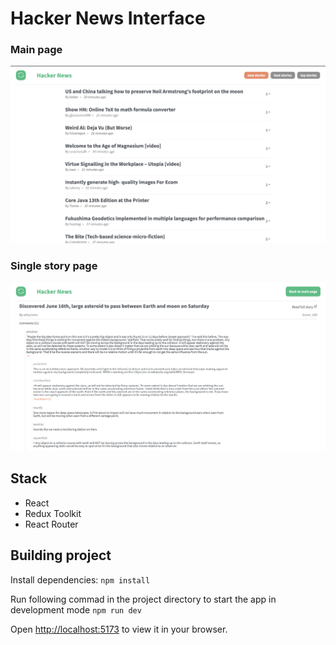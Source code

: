 # Hacker News Interface

### Main page

![main-page](https://github.com/iti-rina/hacker-news-proj/raw/main/docs/img/main-page.png)

### Single story page

![story-page](https://github.com/iti-rina/hacker-news-proj/raw/main/docs/img/post-page.png)

## Stack

- React
- Redux Toolkit
- React Router

## Building project

Install dependencies:
`npm install`

Run following commad in the project directory to start the app in development mode
`npm run dev`

Open [http://localhost:5173](http://localhost:5173) to view it in your browser.

